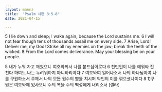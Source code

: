 ```yaml
---
layout: manna
title:  "Psalm 시편 3:5-8"
date: 2021-04-15

---
```

5 I lie down and sleep; I wake again, because the Lord sustains me. 6 I will not fear though tens of thousands assail me on every side. 7 Arise, Lord!  Deliver me, my God! Strike all my enemies on the jaw; break the teeth of the wicked. 8 From the Lord comes deliverance. May your blessing be on your people.

5 내가 누워 자고 깨었으니 여호와께서 나를 붙드심이로다 6 천만인이 나를 에워싸 진 친다 하여도 나는 두려워하지 아니하리이다 7 여호와여 일어나소서 나의 하나님이여 나를 구원하소서 주께서 나의 모든 원수의 뺨을 치시며 악인의 이를 꺾으셨나이다 8 1)구원은 여호와께 있사오니 주의 복을 주의 백성에게 내리소서 (셀라)
